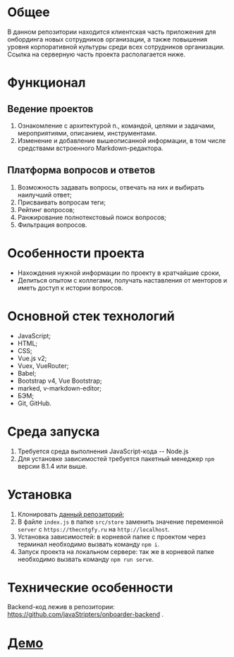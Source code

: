 # Общее
В данном репозитории находится клиентская часть приложения для онбординга новых сотрудников организации, а также повышения уровня корпоративной культуры среди всех сотрудников организации.
Ссылка на серверную часть проекта располагается ниже.
# Функционал
## Ведение проектов 
1. Ознакомление с архитектурой п., командой, целями и задачами, мероприятиями, описанием, инструментами.
2. Изменение и добавление вышеописанной информации, в том числе средствами встроенного Markdown-редактора.
## Платформа вопросов и ответов 
1. Возможность задавать вопросы, отвечать на них и выбирать наилучший ответ;
2. Присваивать вопросам теги;
3. Рейтинг вопросов;
4. Ранжирование полнотекстовый поиск вопросов;
5. Фильтрация вопросов.
# Особенности проекта
- Нахождения нужной информации по проекту в кратчайшие сроки,
- Делиться опытом с коллегами, получать наставления от менторов и иметь доступ к истории вопросов.
# Основной стек технологий
- JavaScript;
- HTML;
- CSS;
- Vue.js v2;
- Vuex, VueRouter;
- Babel;
- Bootstrap v4, Vue Bootstrap;
- marked, v-markdown-editor;
- БЭМ;
- Git, GitHub.

# Среда запуска
1. Требуется среда выполнения JavaScript-кода -- Node.js
2. Для установке зависимостей требуется пакетный менеджер `npm` версии 8.1.4 или выше.
# Установка
1. Клонировать [данный репозиторий](https://github.com/javaStripters/psb-onboarding);
2. В файле `index.js` в папке `src/store` заменить значение переменной `server` с `https://thecntgfy.ru` на `http://localhost`.
3. Установка зависимостей: в корневой папке с проектом через терминал необходимо вызвать команду `npm i`.
4. Запуск проекта на локальном сервере: так же в корневой папке необходимо вызвать команду `npm run serve`.
# Технические особенности
Backend-код лежив в репозитории: https://github.com/javaStripters/onboarder-backend .
# [Демо](https://onboarding-190e1.web.app/authorized/home)
